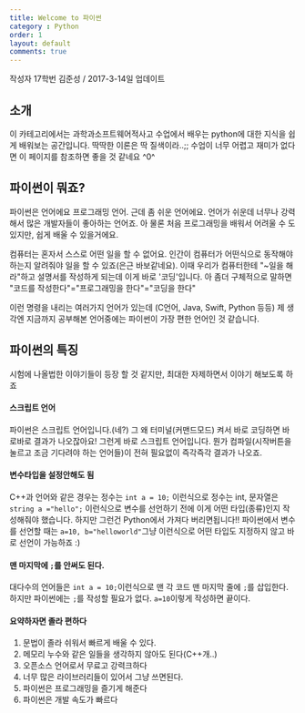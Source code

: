 ```yaml
---
title: Welcome to 파이썬
category : Python
order: 1
layout: default
comments: true
---
```


작성자 17학번 김준성 / 2017-3-14일 업데이트
## 소개

이 카테고리에서는 과학과소프트웨어적사고 수업에서 배우는 python에 대한 지식을 쉽게 배워보는 공간입니다. 딱딱한 이론은 딱 질색이라..;; 수업이 너무 어렵고 재미가 없다면 이 페이지를 참조하면 좋을 것 같네요 ^0^

## 파이썬이 뭐죠?

파이썬은 언어에요 프로그래밍 언어. 근데 좀 쉬운 언어에요.
언어가 쉬운데 너무나 강력해서 많은 개발자들이 좋아하는 언어죠. 아 물론 처음 프로그래밍을 배워서 어려울 수 도 있지만, 쉽게 배울 수 있을거에요.

컴퓨터는 혼자서 스스로 어떤 일을 할 수 없어요. 인간이 컴퓨터가 어떤식으로 동작해야 하는지 알려줘야 일을 할 수 있죠(은근 바보같네요). 이때 우리가 컴퓨터한테 "~일을 해라"하고 설명서를 작성하게 되는데 이게 바로 '코딩'입니다. 아 좀더 구체적으로 말하면 "코드를 작성한다"="프로그래밍을 한다"="코딩을 한다"

이런 명령을 내리는 여러가지 언어가 있는데 (C언어, Java, Swift, Python 등등) 제 생각엔 지금까지 공부해본 언어중에는 파이썬이 가장 편한 언어인 것 같습니다.

## 파이썬의 특징

시험에 나올법한 이야기들이 등장 할 것 같지만, 최대한 자제하면서 이야기 해보도록 하죠

#### 스크립트 언어
파이썬은 스크립트 언어입니다.(네?) 그 왜 터미널(커맨드모드) 켜서 바로 코딩하면 바로바로 결과가 나오잖아요! 그런게 바로 스크립트 언어입니다. 뭔가 컴파일(시작버튼을 눌르고 조금 기다려야 하는 언어들)이 전혀 필요없이 즉각즉각 결과가 나오죠.

#### 변수타입을 설정안해도 됨
C++과 언어와 같은 경우는 정수는 ```int a = 10;``` 이런식으로 정수는 int, 문자열은 ```string a ="hello";``` 이런식으로 변수를 선언하기 전에 이게 어떤 타입(종류)인지 작성해줘야 했습니다. 하지만 그런건 Python에서 가져다 버리면됩니다!! 파이썬에서 변수를 선언할 때는 ```a=10, b="helloworld"```그냥 이런식으로 어떤 타입도 지정하지 않고 바로 선언이 가능하죠 :)

#### 맨 마지막에 ```;```를 안써도 된다.
대다수의 언어들은 ```int a = 10;```이런식으로 맨 각 코드 맨 마지막 줄에 ```;```를 삽입한다. 하지만 파이썬에는 ```;```를 작성할 필요가 없다. ```a=10```이렇게 작성하면 끝이다.

#### 요약하자면 졸라 편하다
1. 문법이 졸라 쉬워서 빠르게 배울 수 있다.
2. 메모리 누수와 같은 일들을 생각하지 않아도 된다(C++개..)
3. 오픈소스 언어로서 무료고 강력크하다
4. 너무 많은 라이브러리들이 있어서 그냥 쓰면된다.
5. 파이썬은 프로그래밍을 즐기게 해준다
6. 파이썬은 개발 속도가 빠르다
